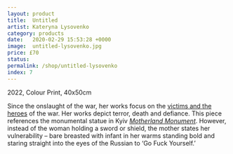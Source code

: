 ```yaml
---
layout: product
title:  Untitled
artist: Kateryna Lysovenko
category: products
date:   2020-02-29 15:53:28 +0000
image:  untitled-lysovenko.jpg
price: £70
status:
permalink: /shop/untitled-lysovenko
index: 7
---
```

2022, Colour Print, 40x50cm

Since the onslaught of the war, her works focus on the <a href="https://birdinflight.com/en/inspiration/mifologiya-vijni-na-kartinah-katerini-lisovenko.html">victims and the heroes</a> of the war. Her works depict terror, death and defiance. This piece references the monumental statue in Kyiv <a href="https://en.wikipedia.org/wiki/Motherland_Monument">_Motherland Monument_</a>. However, instead of the woman holding a sword or shield, the mother states her vulnerability – bare breasted with infant in her warms standing bold and staring straight into the eyes of the Russian to ‘Go Fuck Yourself.’
